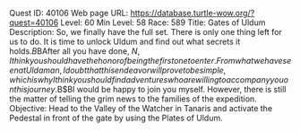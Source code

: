 Quest ID: 40106
Web page URL: https://database.turtle-wow.org/?quest=40106
Level: 60
Min Level: 58
Race: 589
Title: Gates of Uldum
Description: So, we finally have the full set. There is only one thing left for us to do. It is time to unlock Uldum and find out what secrets it holds.$B$BAfter all you have done, $N, I think you should have the honor of being the first one to enter. From what we have seen at Uldaman, I doubt that this endeavor will prove to be simple, which is why I think you should find adventures who are willing to accompany you on this journey.$B$BI would be happy to join you myself. However, there is still the matter of telling the grim news to the families of the expedition.
Objective: Head to the Valley of the Watcher in Tanaris and activate the Pedestal in front of the gate by using the Plates of Uldum.

